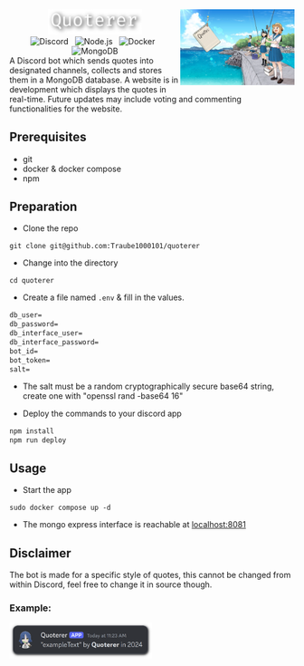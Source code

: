 <img src="./assets/quoterer.webp" alt="Wow&#8230; such Empty!" title="StealthyWhisper Icon" width="40%" align="right">
<div align="center">
  <picture>
    <source
        media="(prefers-color-scheme: dark)"
        srcset="./assets/title_dark.png"
    />
    <source
        media="(prefers-color-scheme: light), (prefers-color-scheme: no-preference)"
        srcset="./assets/title_light.png"
    />
    <img width="33%" src="./assets/title_dark.png"/>
  </picture>
  <br>
  <img height="22px" alt="Discord" src="https://img.shields.io/badge/Discord-%235865F2?style=flat&logo=discord&logoColor=white">
  &nbsp;
  <img height="22px" alt="Node.js" src="https://img.shields.io/badge/Node.js-%235FA04E?style=flat&logo=nodedotjs&logoColor=white">
  &nbsp;
  <img height="22px" alt="Docker" src="https://img.shields.io/badge/Docker-%232496ED?style=flat&logo=docker&logoColor=white">
  &nbsp;
  <img height="22px" alt="MongoDB" src="https://img.shields.io/badge/MongoDB-%2347A248?style=flat&logo=mongodb&logoColor=white">
</div>
A Discord bot which sends quotes into designated channels, collects and stores them in a MongoDB database. A website is in development which displays the quotes in real-time. Future updates may include voting and commenting functionalities for the website.

## Prerequisites

- git
- docker & docker compose
- npm

## Preparation
- Clone the repo
```
git clone git@github.com:Traube1000101/quoterer
```
- Change into the directory
```
cd quoterer
```
- Create a file named `.env` & fill in the values.
```
db_user=
db_password=
db_interface_user=
db_interface_password=
bot_id=
bot_token=
salt=
```
- The salt must be a random cryptographically secure base64 string, create one with "openssl rand -base64 16"

- Deploy the commands to your discord app
```
npm install
npm run deploy
```  

## Usage
- Start the app
```
sudo docker compose up -d
```
- The mongo express interface is reachable at [localhost:8081](http://localhost:8081)

## Disclaimer
The bot is made for a specific style of quotes, this cannot be changed from within Discord, feel free to change it in source though.  
### Example:

<img width="50%" alt="Example Quote" src="./assets/example_quote.png">
